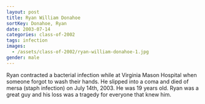 ```yaml
---
layout: post
title: Ryan William Donahoe
sortKey: Donahoe, Ryan
date: 2003-07-14
categories: class-of-2002
tags: infection
images:
  - /assets/class-of-2002/ryan-william-donahoe-1.jpg
gender: male
---
```

Ryan contracted a bacterial infection while at Virginia Mason Hospital when someone forgot to wash their hands. He slipped into a coma and died of mersa (staph infection) on July 14th, 2003. He was 19 years old. Ryan was a great guy and his loss was a tragedy for everyone that knew him.
